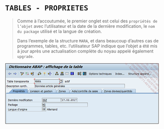 # **`TABLES - PROPRIETES`**

> Comme à l’accoutumée, le premier onglet est celui des `propriétés de l’objet` avec l’utilisateur et la date de la dernière modification, le `nom du package` utilisé et la langue de création.
>
> Dans l’exemple de la structure `MARA`, et dans beaucoup d’autres cas de programmes, tables, etc. l’utilisateur SAP indique que l’objet a été mis à jour après une actualisation complète du noyau appelé également `upgrade`.

![](../00_Ressources/06_04_01.png)
